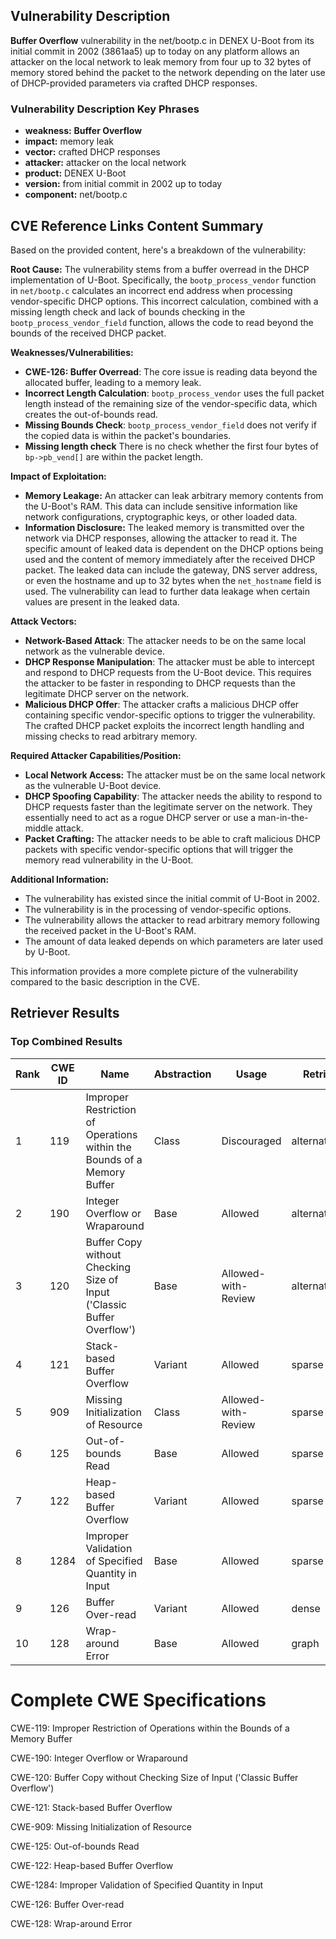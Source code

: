 ## Vulnerability Description
**Buffer Overflow** vulnerability in the net/bootp.c in DENEX U-Boot from its initial commit in 2002 (3861aa5) up to today on any platform allows an attacker on the local network to leak memory from four up to 32 bytes of memory stored behind the packet to the network depending on the later use of DHCP-provided parameters via crafted DHCP responses.

### Vulnerability Description Key Phrases
- **weakness:** **Buffer Overflow**
- **impact:** memory leak
- **vector:** crafted DHCP responses
- **attacker:** attacker on the local network
- **product:** DENEX U-Boot
- **version:** from initial commit in 2002 up to today
- **component:** net/bootp.c

## CVE Reference Links Content Summary
Based on the provided content, here's a breakdown of the vulnerability:

**Root Cause:**
The vulnerability stems from a buffer overread in the DHCP implementation of U-Boot. Specifically, the `bootp_process_vendor` function in `net/bootp.c` calculates an incorrect end address when processing vendor-specific DHCP options. This incorrect calculation, combined with a missing length check and lack of bounds checking in the `bootp_process_vendor_field` function, allows the code to read beyond the bounds of the received DHCP packet.

**Weaknesses/Vulnerabilities:**
- **CWE-126: Buffer Overread**: The core issue is reading data beyond the allocated buffer, leading to a memory leak.
- **Incorrect Length Calculation**: `bootp_process_vendor` uses the full packet length instead of the remaining size of the vendor-specific data, which creates the out-of-bounds read.
- **Missing Bounds Check**: `bootp_process_vendor_field` does not verify if the copied data is within the packet's boundaries.
- **Missing length check** There is no check whether the first four bytes of `bp->pb_vend[]` are within the packet length.

**Impact of Exploitation:**
- **Memory Leakage:** An attacker can leak arbitrary memory contents from the U-Boot's RAM. This data can include sensitive information like network configurations, cryptographic keys, or other loaded data.
- **Information Disclosure:**  The leaked memory is transmitted over the network via DHCP responses, allowing the attacker to read it. The specific amount of leaked data is dependent on the DHCP options being used and the content of memory immediately after the received DHCP packet. The leaked data can include the gateway, DNS server address, or even the hostname and up to 32 bytes when the `net_hostname` field is used. The vulnerability can lead to further data leakage when certain values are present in the leaked data.

**Attack Vectors:**
- **Network-Based Attack**: The attacker needs to be on the same local network as the vulnerable device.
- **DHCP Response Manipulation**: The attacker must be able to intercept and respond to DHCP requests from the U-Boot device. This requires the attacker to be faster in responding to DHCP requests than the legitimate DHCP server on the network.
- **Malicious DHCP Offer**: The attacker crafts a malicious DHCP offer containing specific vendor-specific options to trigger the vulnerability. The crafted DHCP packet exploits the incorrect length handling and missing checks to read arbitrary memory.

**Required Attacker Capabilities/Position:**
- **Local Network Access:** The attacker must be on the same local network as the vulnerable U-Boot device.
- **DHCP Spoofing Capability**: The attacker needs the ability to respond to DHCP requests faster than the legitimate server on the network. They essentially need to act as a rogue DHCP server or use a man-in-the-middle attack.
- **Packet Crafting:** The attacker needs to be able to craft malicious DHCP packets with specific vendor-specific options that will trigger the memory read vulnerability in the U-Boot.

**Additional Information:**
- The vulnerability has existed since the initial commit of U-Boot in 2002.
- The vulnerability is in the processing of vendor-specific options.
- The vulnerability allows the attacker to read arbitrary memory following the received packet in the U-Boot's RAM.
- The amount of data leaked depends on which parameters are later used by U-Boot.

This information provides a more complete picture of the vulnerability compared to the basic description in the CVE.

## Retriever Results

### Top Combined Results

| Rank | CWE ID | Name | Abstraction | Usage  | Retrievers | Individual Scores |
|------|--------|------|-------------|-------|------------|-------------------|
| 1 | 119 | Improper Restriction of Operations within the Bounds of a Memory Buffer | Class | Discouraged | alternate_terms | 1.000 |
| 2 | 190 | Integer Overflow or Wraparound | Base | Allowed | alternate_terms | 0.800 |
| 3 | 120 | Buffer Copy without Checking Size of Input ('Classic Buffer Overflow') | Base | Allowed-with-Review | alternate_terms | 0.700 |
| 4 | 121 | Stack-based Buffer Overflow | Variant | Allowed | sparse | 0.358 |
| 5 | 909 | Missing Initialization of Resource | Class | Allowed-with-Review | sparse | 0.344 |
| 6 | 125 | Out-of-bounds Read | Base | Allowed | sparse | 0.338 |
| 7 | 122 | Heap-based Buffer Overflow | Variant | Allowed | sparse | 0.337 |
| 8 | 1284 | Improper Validation of Specified Quantity in Input | Base | Allowed | sparse | 0.337 |
| 9 | 126 | Buffer Over-read | Variant | Allowed | dense | 0.575 |
| 10 | 128 | Wrap-around Error | Base | Allowed | graph | 0.003 |



# Complete CWE Specifications

CWE-119: Improper Restriction of Operations within the Bounds of a Memory Buffer

CWE-190: Integer Overflow or Wraparound

CWE-120: Buffer Copy without Checking Size of Input ('Classic Buffer Overflow')

CWE-121: Stack-based Buffer Overflow

CWE-909: Missing Initialization of Resource

CWE-125: Out-of-bounds Read

CWE-122: Heap-based Buffer Overflow

CWE-1284: Improper Validation of Specified Quantity in Input

CWE-126: Buffer Over-read

CWE-128: Wrap-around Error